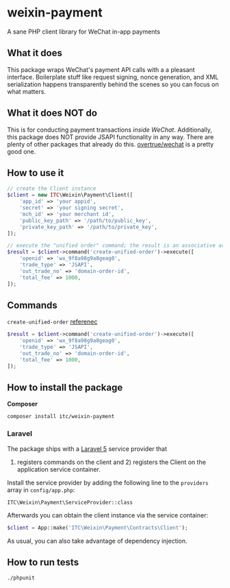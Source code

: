 # weixin-payment

A sane PHP client library for WeChat in-app payments

## What it does

This package wraps WeChat's payment API calls with a a pleasant interface.
Boilerplate stuff like request signing, nonce generation, and XML serialization
happens transparently behind the scenes so you can focus on what matters.

## What it does NOT do

This is for conducting payment transactions *inside WeChat*. Additionally, this
package does NOT provide JSAPI functionality in any way. There are plenty of
other packages that already do this. [overtrue/wechat](https://packagist.org/packages/overtrue/wechat)
is a pretty good one.

## How to use it

```php
// create the Client instance
$client = new ITC\Weixin\Payment\Client([
    'app_id' => 'your appid',
    'secret' => 'your signing secret',
    'mch_id' => 'your merchant id',
    'public_key_path' => '/path/to/public_key',
    'private_key_path' => '/path/to/private_key',
]);

// execute the "unified order" command; the result is an associative array
$result = $client->command('create-unified-order')->execute([
    'openid' => 'wx_9f8a98g9a8geag0',
    'trade_type' => 'JSAPI',
    'out_trade_no' => 'domain-order-id',
    'total_fee' => 1000,
]);
```

## Commands

`create-unified-order` [referenec](https://pay.weixin.qq.com/wiki/doc/api/app.php?chapter=9_1)

```php
$result = $client->command('create-unified-order')->execute([
    'openid' => 'wx_9f8a98g9a8geag0',
    'trade_type' => 'JSAPI',
    'out_trade_no' => 'domain-order-id',
    'total_fee' => 1000,
]);
```

## How to install the package

**Composer**

    composer install itc/weixin-payment

### Laravel

The package ships with a [Laravel 5](http://laravel.com) service provider that
1) registers commands on the client and 2) registers the Client on the
application service container.

Install the service provider by adding the following line to the `providers`
array in `config/app.php`:

    ITC\Weixin\Payment\ServiceProvider::class

Afterwards you can obtain the client instance via the service container:

```php
$client = App::make('ITC\Weixin\Payment\Contracts\Client');
```

As usual, you can also take advantage of dependency injection.

## How to run tests

    ./phpunit

